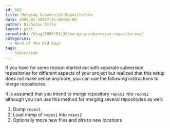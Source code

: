 ```yaml
---
id: 693
title: Merging Subversion Repositories
date: 2005-01-30T07:51:08+00:00
author: Nicholas Dille
layout: post
permalink: /blog/2005/01/30/merging-subversion-repositories/
categories:
  - Nerd of the Old Days
tags:
  - Subversion
---
```

If you have for some reason started out with separate subversion repositories for different aspects of your project but realized that this setup does not make sense anymore, you can use the following instructions to merge repositories.

<!--more-->

It is assumed that you intend to merge repository <code class="command">repos1</code> into <code class="command">repos2</code> although you can use this method for merging several repositories as well:

  1. Dump <code class="command">repos1</code>
  2. Load dump of <code class="command">repos1</code> into <code class="command">repos2</code>
  3. Optionally move new files and dirs to new locations
